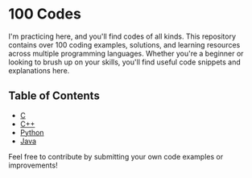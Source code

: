 # 100 Codes

I'm practicing here, and you'll find codes of all kinds. This repository contains over 100 coding examples, solutions, and learning resources across multiple programming languages. Whether you're a beginner or looking to brush up on your skills, you'll find useful code snippets and explanations here.

## Table of Contents

- [C](\100_codes\C)
- [C++](\100_codes\C++)
- [Python](\100_codes\Python)
- [Java](\100_codes\Java)

Feel free to contribute by submitting your own code examples or improvements!

